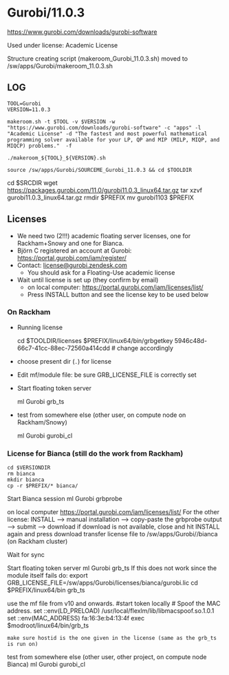 Gurobi/11.0.3
========================

<https://www.gurobi.com/downloads/gurobi-software>

Used under license:
Academic License


Structure creating script (makeroom_Gurobi_11.0.3.sh) moved to /sw/apps/Gurobi/makeroom_11.0.3.sh

LOG
---

    TOOL=Gurobi
    VERSION=11.0.3

    makeroom.sh -t $TOOL -v $VERSION -w "https://www.gurobi.com/downloads/gurobi-software" -c "apps" -l "Academic License" -d "The fastest and most powerful mathematical programming solver available for your LP, QP and MIP (MILP, MIQP, and MIQCP) problems."  -f

    ./makeroom_${TOOL}_${VERSION}.sh

    source /sw/apps/Gurobi/SOURCEME_Gurobi_11.0.3 && cd $TOOLDIR


   cd $SRCDIR
   wget https://packages.gurobi.com/11.0/gurobi11.0.3_linux64.tar.gz
   tar xzvf gurobi11.0.3_linux64.tar.gz
   rmdir $PREFIX
   mv gurobi1103 $PREFIX


## Licenses

- We need two (2!!!) academic floating server licenses, one for Rackham+Snowy and one for Bianca.
- Björn C registered an account at Gurobi: https://portal.gurobi.com/iam/register/
- Contact: license@gurobi.zendesk.com
    - You should ask for a Floating-Use academic license
- Wait until license is set up (they confirm by email)
  - on local computer: https://portal.gurobi.com/iam/licenses/list/
  - Press INSTALL button and see the license key to be used below

### On Rackham
- Running license
  
    cd $TOOLDIR/licenses
    $PREFIX/linux64/bin/grbgetkey 5946c48d-66c7-41cc-88ec-72560a414cdd   # change accordingly

- choose present dir (`.`) for license
- Edit mf/module file: be sure GRB_LICENSE_FILE is correctly set
- Start floating token server

    ml Gurobi
    grb_ts

- test from somewhere else (other user, on compute node on Rackham/Snowy)

    ml Gurobi
    gurobi_cl    
   
### License for Bianca (still do the work from Rackham)
    cd $VERSIONDIR
    rm bianca
    mkdir bianca
    cp -r $PREFIX/* bianca/
    
Start Bianca session
    ml Gurobi
    grbprobe

on local computer
https://portal.gurobi.com/iam/licenses/list/
For the other license: INSTALL --> manual installation --> copy-paste the grbprobe output
--> submit --> download
if download is not available, close and hit INSTALL again and press download
transfer license file to /sw/apps/Gurobi/<version>/bianca (on Rackham cluster)

Wait for sync

Start floating token server
    ml Gurobi
    grb_ts
If this does not work since the module itself fails do:
    export GRB_LICENSE_FILE=/sw/apps/Gurobi/licenses/bianca/gurobi.lic
    cd $PREFIX/linux64/bin
    grb_ts

use the mf file from v10 and onwards.
#start token locally
    # Spoof the MAC address.
    set ::env(LD_PRELOAD) /usr/local/flexlm/lib/libmacspoof.so.1.0.1
    set ::env(MAC_ADDRESS) fa:16:3e:b4:13:4f
    exec $modroot/linux64/bin/grb_ts

    make sure hostid is the one given in the license (same as the grb_ts is run on)

test from somewhere else (other user, other project, on compute node Bianca)
    ml Gurobi
    gurobi_cl



